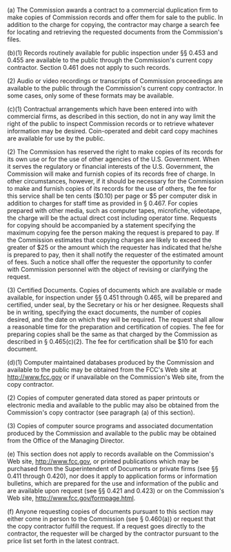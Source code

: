 (a) The Commission awards a contract to a commercial duplication firm to make copies of Commission records and offer them for sale to the public. In addition to the charge for copying, the contractor may charge a search fee for locating and retrieving the requested documents from the Commission's files.
                

(b)(1) Records routinely available for public inspection under §§ 0.453 and 0.455 are available to the public through the Commission's current copy contractor. Section 0.461 does not apply to such records.

(2) Audio or video recordings or transcripts of Commission proceedings are available to the public through the Commission's current copy contractor. In some cases, only some of these formats may be available.

(c)(1) Contractual arrangements which have been entered into with commercial firms, as described in this section, do not in any way limit the right of the public to inspect Commission records or to retrieve whatever information may be desired. Coin-operated and debit card copy machines are available for use by the public.

(2) The Commission has reserved the right to make copies of its records for its own use or for the use of other agencies of the U.S. Government. When it serves the regulatory or financial interests of the U.S. Government, the Commission will make and furnish copies of its records free of charge. In other circumstances, however, if it should be necessary for the Commission to make and furnish copies of its records for the use of others, the fee for this service shall be ten cents ($0.10) per page or $5 per computer disk in addition to charges for staff time as provided in § 0.467. For copies prepared with other media, such as computer tapes, microfiche, videotape, the charge will be the actual direct cost including operator time. Requests for copying should be accompanied by a statement specifying the maximum copying fee the person making the request is prepared to pay. If the Commission estimates that copying charges are likely to exceed the greater of $25 or the amount which the requester has indicated that he/she is prepared to pay, then it shall notify the requester of the estimated amount of fees. Such a notice shall offer the requester the opportunity to confer with Commission personnel with the object of revising or clarifying the request.
                

(3) Certified Documents. Copies of documents which are available or made available, for inspection under §§ 0.451 through 0.465, will be prepared and certified, under seal, by the Secretary or his or her designee. Requests shall be in writing, specifying the exact documents, the number of copies desired, and the date on which they will be required. The request shall allow a reasonable time for the preparation and certification of copies. The fee for preparing copies shall be the same as that charged by the Commission as described in § 0.465(c)(2). The fee for certification shall be $10 for each document.

(d)(1) Computer maintained databases produced by the Commission and available to the public may be obtained from the FCC's Web site at http://www.fcc.gov or if unavailable on the Commission's Web site, from the copy contractor.
                

(2) Copies of computer generated data stored as paper printouts or electronic media and available to the public may also be obtained from the Commission's copy contractor (see paragraph (a) of this section).

(3) Copies of computer source programs and associated documentation produced by the Commission and available to the public may be obtained from the Office of the Managing Director.

(e) This section does not apply to records available on the Commission's Web site, http://www.fcc.gov, or printed publications which may be purchased from the Superintendent of Documents or private firms (see §§ 0.411 through 0.420), nor does it apply to application forms or information bulletins, which are prepared for the use and information of the public and are available upon request (see §§ 0.421 and 0.423) or on the Commission's Web site, http://www.fcc.gov/formpage.html.

(f) Anyone requesting copies of documents pursuant to this section may either come in person to the Commission (see § 0.460(a)) or request that the copy contractor fulfill the request. If a request goes directly to the contractor, the requester will be charged by the contractor pursuant to the price list set forth in the latest contract.

